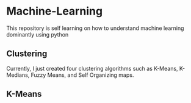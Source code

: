 # Machine-Learning
This repository is self learning on how to understand machine learning dominantly using python

## Clustering
Currently, I just created four clustering algorithms such as K-Means, K-Medians, Fuzzy Means, and Self Organizing maps.

## K-Means
